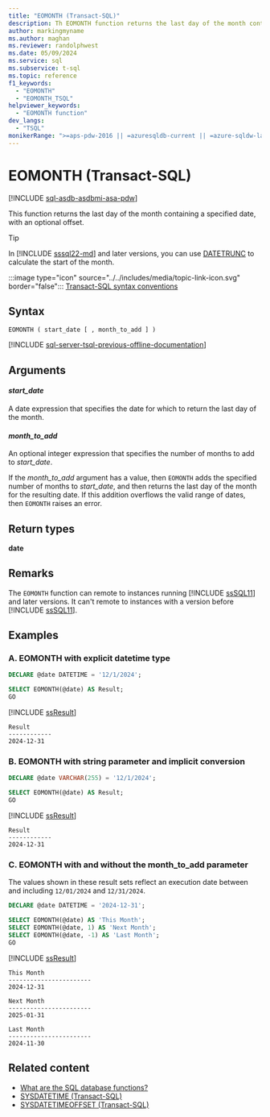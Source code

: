 ```yaml
---
title: "EOMONTH (Transact-SQL)"
description: Th EOMONTH function returns the last day of the month containing a specified date, with an optional offset.
author: markingmyname
ms.author: maghan
ms.reviewer: randolphwest
ms.date: 05/09/2024
ms.service: sql
ms.subservice: t-sql
ms.topic: reference
f1_keywords:
  - "EOMONTH"
  - "EOMONTH_TSQL"
helpviewer_keywords:
  - "EOMONTH function"
dev_langs:
  - "TSQL"
monikerRange: ">=aps-pdw-2016 || =azuresqldb-current || =azure-sqldw-latest || >=sql-server-2016 || >=sql-server-linux-2017 || =azuresqldb-mi-current"
---
```

# EOMONTH (Transact-SQL)

[!INCLUDE [sql-asdb-asdbmi-asa-pdw](../../includes/applies-to-version/sql-asdb-asdbmi-asa-pdw.md)]

This function returns the last day of the month containing a specified date, with an optional offset.

> [!TIP]  
> In [!INCLUDE [sssql22-md](../../includes/sssql22-md.md)] and later versions, you can use [DATETRUNC](datetrunc-transact-sql.md) to calculate the start of the month.

:::image type="icon" source="../../includes/media/topic-link-icon.svg" border="false"::: [Transact-SQL syntax conventions](../../t-sql/language-elements/transact-sql-syntax-conventions-transact-sql.md)

## Syntax

```syntaxsql
EOMONTH ( start_date [ , month_to_add ] )
```

[!INCLUDE [sql-server-tsql-previous-offline-documentation](../../includes/sql-server-tsql-previous-offline-documentation.md)]

## Arguments

#### *start_date*

A date expression that specifies the date for which to return the last day of the month.

#### *month_to_add*

An optional integer expression that specifies the number of months to add to *start_date*.

If the *month_to_add* argument has a value, then `EOMONTH` adds the specified number of months to *start_date*, and then returns the last day of the month for the resulting date. If this addition overflows the valid range of dates, then `EOMONTH` raises an error.

## Return types

**date**

## Remarks

The `EOMONTH` function can remote to instances running [!INCLUDE [ssSQL11](../../includes/sssql11-md.md)] and later versions. It can't remote to instances with a version before [!INCLUDE [ssSQL11](../../includes/sssql11-md.md)].

## Examples

### A. EOMONTH with explicit datetime type

```sql
DECLARE @date DATETIME = '12/1/2024';

SELECT EOMONTH(@date) AS Result;
GO
```

[!INCLUDE [ssResult](../../includes/ssresult-md.md)]

```output
Result
------------
2024-12-31
```

### B. EOMONTH with string parameter and implicit conversion

```sql
DECLARE @date VARCHAR(255) = '12/1/2024';

SELECT EOMONTH(@date) AS Result;
GO
```

[!INCLUDE [ssResult](../../includes/ssresult-md.md)]

```output
Result
------------
2024-12-31
```

### C. EOMONTH with and without the month_to_add parameter

The values shown in these result sets reflect an execution date between and including `12/01/2024` and `12/31/2024`.

```sql
DECLARE @date DATETIME = '2024-12-31';

SELECT EOMONTH(@date) AS 'This Month';
SELECT EOMONTH(@date, 1) AS 'Next Month';
SELECT EOMONTH(@date, -1) AS 'Last Month';
GO
```

[!INCLUDE [ssResult](../../includes/ssresult-md.md)]

```output
This Month
-----------------------
2024-12-31

Next Month
-----------------------
2025-01-31

Last Month
-----------------------
2024-11-30
```

## Related content

- [What are the SQL database functions?](functions.md)
- [SYSDATETIME (Transact-SQL)](sysdatetime-transact-sql.md)
- [SYSDATETIMEOFFSET (Transact-SQL)](sysdatetimeoffset-transact-sql.md)
